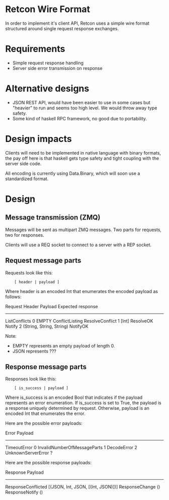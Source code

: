 Retcon Wire Format
==================

In order to implement it's client API, Retcon uses a simple wire format
structured around single request response exchanges.

# Requirements

- Simple request response handling
- Server side error transmission on response

# Alternative designs

* JSON REST API, would have been easier to use in some cases but "heavier" to run
  and seems too high level. We would throw away type safety.
* Some kind of haskell RPC framework, no good due to portability.

# Design impacts

Clients will need to be implemented in native language with binary formats, the
pay off here is that haskell gets type safety and tight coupling with the
server side code.

All encoding is currently using Data.Binary, which will soon use a standardized
format.

# Design

## Message transmission (ZMQ)

Messages will be sent as multipart ZMQ messages. Two parts for requests, two
for responses.

Clients will use a REQ socket to connect to a server with a REP socket.

## Request message parts

Requests look like this:

```
	[ header | payload ]
```

Where header is an encoded Int that enumerates the encoded payload as follows:

Request           Header  Payload                   Expected response
-------           ------  -------                   -----------------
ListConflicts     0       EMPTY                     ConflictListing
ResolveConflict   1       [Int]                     ResolveOK
Notify            2       (String, String, String)  NotifyOK


Note:
* EMPTY represents an empty payload of length 0.
* JSON represents ???

## Response message parts

Responses look like this:

```
	[ is_success | payload ]
```

Where is_success is an encoded Bool that indicates if the payload represents an
error enumeration. If is_success is set to True, the payload is a response
uniquely determined by request. Otherwise, payload is an encoded Int that
enumerates the error.

Here are the possible error payloads:

Error                       Payload
-----                       -------
TimeoutError                0
InvalidNumberOfMessageParts 1
DecodeError                 2
UnknownServerError          ?

Here are the possible response payloads:

Response            Payload
--------            -------
ResponseConflicted  [(JSON, Int, JSON, [(Int, JSON)])]
ResponseChange      ()
ResponseNotify      ()
